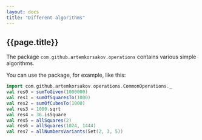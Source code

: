 ```yaml
---
layout: docs
title: "Different algorithms"
---
```


## {{page.title}}

The package ```com.github.artemkorsakov.operations``` contains various simple algorithms. 

You can use the package, for example, like this:
```scala mdoc
import com.github.artemkorsakov.operations.CommonOperations._
val res0 = sumToGiven(1000000)
val res1 = sumOfSquaresTo(1000)
val res2 = sumOfCubesTo(1000)
val res3 = 1000.sqrt
val res4 = 36.isSquare
val res5 = allSquares(2)
val res6 = allSquares(1024, 1444)
val res7 = allNumbersVariants(Set(2, 3, 5))
```